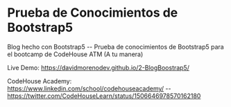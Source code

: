 # Prueba de Conocimientos de Bootstrap5

Blog hecho con Bootstrap5 -- Prueba de conocimientos de Bootstrap5 para el bootcamp de CodeHouse ATM (A tu manera)


Live Demo: https://davidmorenodev.github.io/2-BlogBoostrap5/


CodeHouse Academy: https://www.linkedin.com/school/codehouseacademy/  -- https://twitter.com/CodeHouseLearn/status/1506646978570162180
